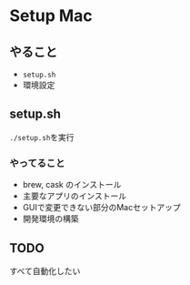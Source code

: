 # Setup Mac

## やること
- `setup.sh`
- 環境設定　


## setup.sh
`./setup.sh`を実行

### やってること
- brew, cask のインストール
- 主要なアプリのインストール
- GUIで変更できない部分のMacセットアップ
- 開発環境の構築

## TODO
すべて自動化したい

